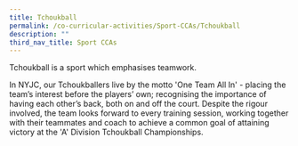 ```yaml
---
title: Tchoukball
permalink: /co-curricular-activities/Sport-CCAs/Tchoukball
description: ""
third_nav_title: Sport CCAs
---
```

Tchoukball is a sport which emphasises teamwork.

In NYJC, our Tchoukballers live by the motto 'One Team All In' - placing the team’s interest before the players’ own; recognising the importance of having each other’s back, both on and off the court. Despite the rigour involved, the team looks forward to every training session, working together with their teammates and coach to achieve a common goal of attaining victory at the 'A' Division Tchoukball Championships.

